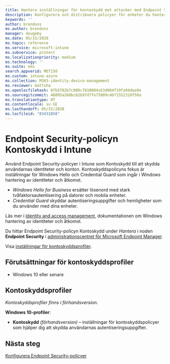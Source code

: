 ```yaml
---
title: Hantera inställningar för kontoskydd mot attacker med Endpoint Security-policyer i Microsoft Intune | Microsoft Docs
description: Konfigurera och distribuera policyer för enheter du hanterar med inställningar för Endpoint Security-policyn Kontoskydd i Microsoft Endpoint Manager.
keywords: ''
author: brenduns
ms.author: brenduns
manager: dougeby
ms.date: 05/15/2020
ms.topic: reference
ms.service: microsoft-intune
ms.subservice: protect
ms.localizationpriority: medium
ms.technology: ''
ms.suite: ems
search.appverid: MET150
ms.custom: intune-azure
ms.collection: M365-identity-device-management
ms.reviewer: mattsha
ms.openlocfilehash: 6fb5702b7c809c7810004a53d084f19fa94dea9e
ms.sourcegitcommit: 48005a260bcb2b97d7fe75809c4bf1552318f50a
ms.translationtype: HT
ms.contentlocale: sv-SE
ms.lasthandoff: 05/15/2020
ms.locfileid: "83431858"
---
```

# <a name="account-protection-policy-for-endpoint-security-in-intune"></a>Endpoint Security-policyn Kontoskydd i Intune

Använd Endpoint Security-policyer i Intune som Kontoskydd till att skydda användarnas identiteter och konton. Kontoskyddspolicyns fokus är inställningar för Windows Hello och Credential Guard som ingår i Windows hantering av identiteter och åtkomst.

- *Windows Hello for Business* ersätter lösenord med stark tvåfaktorsautentisering på datorer och mobila enheter.
- *Credential Guard* skyddar autentiseringsuppgifter och hemligheter som du använder med dina enheter.

Läs mer i [Identity and access management](https://docs.microsoft.com/windows/security/identity-protection/), dokumentationen om Windows hantering av identiteter och åtkomst.

Du hittar Endpoint Security-policyn Kontoskydd under *Hantera* i noden **Endpoint Security** i [administrationscentret för Microsoft Endpoint Manager](https://go.microsoft.com/fwlink/?linkid=2109431).

Visa [inställningar för kontoskyddsprofiler](../protect/endpoint-security-asr-profile-settings.md).

## <a name="prerequisites-for-account-protection-profiles"></a>Förutsättningar för kontoskyddsprofiler

- Windows 10 eller senare

## <a name="account-protection-profiles"></a>Kontoskyddsprofiler

*Kontoskyddsprofiler finns i förhandsversion*.

**Windows 10-profiler**:

- **Kontoskydd** *(förhandsversion)* – inställningar för kontoskyddspolicyer som hjälper dig att skydda användarnas autentiseringsuppgifter.

## <a name="next-steps"></a>Nästa steg

[Konfigurera Endpoint Security-policyer](../protect/endpoint-security-policy.md#create-an-endpoint-security-policy)
